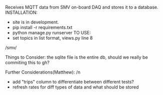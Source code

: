 Receives MQTT data from SMV on-board DAQ and stores it to a database.
INSTALLATION:
- site is in development.
- pip install -r requirements.txt
- python manage.py runserver
TO USE:
- set topics in list format, views.py line 8

/smv/

Things to Consider: the sqlite file is the entire db, should we really be commiting this to gh?

Further Considerations(Matthew): /n
- add "trips" column to differentiate between different tests?
- refresh rates for diff types of data and what should be stored

